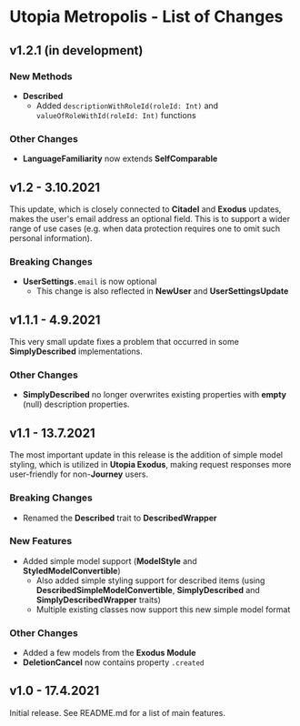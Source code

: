 # Utopia Metropolis - List of Changes

## v1.2.1 (in development)
### New Methods
- **Described**
  - Added `descriptionWithRoleId(roleId: Int)` and `valueOfRoleWithId(roleId: Int)` functions
### Other Changes
- **LanguageFamiliarity** now extends **SelfComparable**

## v1.2 - 3.10.2021
This update, which is closely connected to **Citadel** and **Exodus** updates, makes the user's email address 
an optional field. This is to support a wider range of use cases (e.g. when data protection requires one to omit such 
personal information).
### Breaking Changes
- **UserSettings**`.email` is now optional
  - This change is also reflected in **NewUser** and **UserSettingsUpdate**

## v1.1.1 - 4.9.2021
This very small update fixes a problem that occurred in some **SimplyDescribed** implementations.
### Other Changes
- **SimplyDescribed** no longer overwrites existing properties with **empty** (null) description properties.

## v1.1 - 13.7.2021
The most important update in this release is the addition of simple model styling, 
which is utilized in **Utopia Exodus**, making request responses more user-friendly for 
non-**Journey** users.
### Breaking Changes
- Renamed the **Described** trait to **DescribedWrapper**
### New Features
- Added simple model support (**ModelStyle** and **StyledModelConvertible**)
    - Also added simple styling support for described items 
      (using **DescribedSimpleModelConvertible**, **SimplyDescribed** and 
      **SimplyDescribedWrapper** traits)
    - Multiple existing classes now support this new simple model format
### Other Changes
- Added a few models from the **Exodus Module**
- **DeletionCancel** now contains property `.created`

## v1.0 - 17.4.2021
Initial release. See README.md for a list of main features.